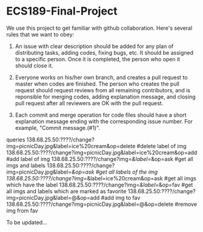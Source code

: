 # ECS189-Final-Project

We use this project to get familiar with github collaboration. Here's several rules that we want to obey:

1. An issue with clear description should be added for any plan of distributing tasks, adding codes, fixing bugs, etc. It should be assigned to a specific person. Once it is completed, the person who open it should close it.

2. Everyone works on his/her own branch, and creates a pull request to master when codes are finished. The person who creates the pull request should request reviews from all remaining contributors, and is reponsible for merging codes, adding explanation message, and closing pull request after all reviewers are OK with the pull request.

3. Each commit and merge operation for code files should have a short explanation message ending with the corresponding issue number. For example, "Commit message.(#1)".

queries 
 138.68.25.50:????/change?img=picnicDay.jpg&label=ice%20cream&op=delete  #delete label of img
 138.68.25.50:????/change?img=picnicDay.jpg&label=ice%20cream&op=add     #add label of img
 138.68.25.50:????/change?img=*&label=*&op=ask               #get all imgs and labels
 138.68.25.50:????/change?img=picnicDay.jpg&label=*&op=ask       #get all labels of the img
 138.68.25.50:????/change?img=*&label=ice%20cream&op=ask         #get all imgs which have the label
 138.68.25.50:????/change?img=*&label=*&op=fav               #get all imgs and labels which are marked as favorite
 138.68.25.50:????/change?img=picnicDay.jpg&label=@&op=add       #add img to fav
 138.68.25.50:????/change?img=picnicDay.jpg&label=@&op=delete        #remove img from fav

To be updated...

